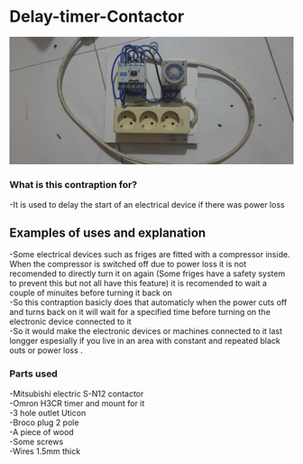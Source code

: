 # Delay-timer-Contactor
![alt text](https://github.com/kevinthequiet/Delay-timer-Contactor/blob/main/1.jpg)
<h3>What is this contraption for?</h3>
-It is used to delay the start of an electrical device if there was power loss
<br>
<h2> Examples of uses and explanation </h2>
-Some electrical devices such as friges are fitted with a compressor inside. When the compressor is switched off due to power loss
it is not recomended to directly turn it on again (Some friges have a safety system to prevent this but not all have this feature)
it is recomended to wait a couple of minuites before turning it back on
<br>
-So this contraption basicly does that automaticly when the power cuts off and turns back on it will wait for a specified time before turning on the electronic device connected to it
<br>
-So it would make the electronic devices or machines connected to it last longger espesially if you live in an area with constant and repeated black outs or power loss
.
<br>
<h3>Parts used</h3>
-Mitsubishi electric S-N12 contactor<br>
-Omron H3CR timer and mount for it<br>
-3 hole outlet Uticon<br>
-Broco plug 2 pole<br>
-A piece of wood<br>
-Some screws<br>
-Wires 1.5mm thick <br>
